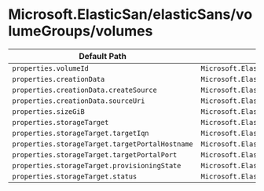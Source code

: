 # Microsoft.ElasticSan/elasticSans/volumeGroups/volumes

| Default Path | Alias |
|---|---|
| `properties.volumeId` | `Microsoft.ElasticSan/elasticSans/volumegroups/volumes/volumeId` |
| `properties.creationData` | `Microsoft.ElasticSan/elasticSans/volumegroups/volumes/creationData` |
| `properties.creationData.createSource` | `Microsoft.ElasticSan/elasticSans/volumegroups/volumes/creationData.createSource` |
| `properties.creationData.sourceUri` | `Microsoft.ElasticSan/elasticSans/volumegroups/volumes/creationData.sourceUri` |
| `properties.sizeGiB` | `Microsoft.ElasticSan/elasticSans/volumegroups/volumes/sizeGiB` |
| `properties.storageTarget` | `Microsoft.ElasticSan/elasticSans/volumegroups/volumes/storageTarget` |
| `properties.storageTarget.targetIqn` | `Microsoft.ElasticSan/elasticSans/volumegroups/volumes/storageTarget.targetIqn` |
| `properties.storageTarget.targetPortalHostname` | `Microsoft.ElasticSan/elasticSans/volumegroups/volumes/storageTarget.targetPortalHostname` |
| `properties.storageTarget.targetPortalPort` | `Microsoft.ElasticSan/elasticSans/volumegroups/volumes/storageTarget.targetPortalPort` |
| `properties.storageTarget.provisioningState` | `Microsoft.ElasticSan/elasticSans/volumegroups/volumes/storageTarget.provisioningState` |
| `properties.storageTarget.status` | `Microsoft.ElasticSan/elasticSans/volumegroups/volumes/storageTarget.status` |

